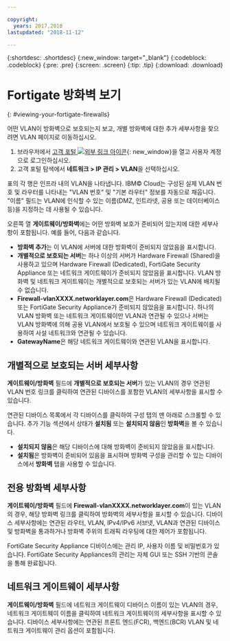 ```yaml
---

copyright:
  years: 2017,2018
lastupdated: "2018-11-12"

---
```


{:shortdesc: .shortdesc}
{:new_window: target="_blank"}
{:codeblock: .codeblock}
{:pre: .pre}
{:screen: .screen}
{:tip: .tip}
{:download: .download}

# Fortigate 방화벽 보기
{: #viewing-your-fortigate-firewalls}

어떤 VLAN이 방화벽으로 보호되는지 보고, 개별 방화벽에 대한 추가 세부사항을 찾으려면 VLAN 페이지로 이동하십시오.

1. 브라우저에서 [고객 포털 ![외부 링크 아이콘](../../icons/launch-glyph.svg "외부 링크 아이콘")](https://control.softlayer.com/){: new_window}을 열고 사용자 계정으로 로그인하십시오.
2. 고객 포털 탐색에서 **네트워크 > IP 관리 > VLAN**을 선택하십시오.

표의 각 행은 인프라 내의 VLAN을 나타냅니다. IBM© Cloud는 구성된 실제 VLAN 번호 및 라우터를 나타내는 "VLAN 번호" 및 "기본 라우터" 정보를 자동으로 채웁니다. "이름" 필드는 VLAN에 인식할 수 있는 이름(DMZ, 인트라넷, 공용 또는 데이터베이스 등)을 지정하는 데 사용될 수 있습니다.

오른쪽 열 **게이트웨이/방화벽**에는 어떤 방화벽 보호가 준비되어 있는지에 대한 세부사항이 포함됩니다. 예를 들어, 다음과 같습니다.

- **방화벽 추가**는 이 VLAN에 서버에 대한 방화벽이 준비되지 않았음을 표시합니다.
- **개별적으로 보호되는 서버**는 하나 이상의 서버가 Hardware Firewall (Shared)을 사용하고 있으며 Hardware Firewall (Dedicated), FortiGate Security Appliance 또는 네트워크 게이트웨이가 준비되지 않았음을 표시합니다. VLAN 방화벽 및 네트워크 게이트웨이는 개별적으로 보호되는 서버가 있는 VLAN에 배치될 수 없습니다.
- **Firewall-vlanXXXX.networklayer.com**은 Hardware Firewall (Dedicated) 또는 FortiGate Security Appliance가 준비되지 않았음을 표시합니다. 하나의 VLAN 방화벽 또는 네트워크 게이트웨이만 VLAN과 연관될 수 있으나 서버는 VLAN 방화벽에 의해 공용 VLAN에서 보호될 수 있으며 네트워크 게이트웨이를 사용하여 사설 네트워크와 연관될 수 있습니다.
- **GatewayName**은 해당 네트워크 게이트웨이와 연관된 VLAN을 표시합니다.

## 개별적으로 보호되는 서버 세부사항

**게이트웨이/방화벽** 필드에 **개별적으로 보호되는 서버**가 있는 VLAN의 경우 연관된 VLAN 번호 링크를 클릭하여 연관된 디바이스를 포함한 VLAN의 세부사항을 표시할 수 있습니다.

연관된 디바이스 목록에서 각 디바이스를 클릭하여 구성 탭의 맨 아래로 스크롤할 수 있습니다. 추가 기능 섹션에서 상태가 **설치됨** 또는 **설치되지 않음**인 **방화벽**을 볼 수 있습니다.

- **설치되지 않음**은 해당 디바이스에 대해 방화벽이 준비되지 않았음을 표시합니다.
- **설치됨**은 방화벽이 준비되어 있음을 표시하며 방화벽 구성을 관리할 수 있는 디바이스에서 **방화벽** 탭을 사용할 수 있습니다.

## 전용 방화벽 세부사항

**게이트웨이/방화벽** 필드에 **Firewall-vlanXXXX.networklayer.com**이 있는 VLAN의 경우, 해당 방화벽 링크를 클릭하여 방화벽의 세부사항을 표시할 수 있습니다. 디바이스 세부사항에는 연관된 라우터, VLAN, IPv4/IPv6 서브넷, VLAN과 연관된 디바이스 및 방화벽을 통과하거나 방화벽 주위의 트래픽 라우팅에 대한 제어가 포함됩니다.

FortiGate Security Appliance 디바이스에는 관리 IP, 사용자 이름 및 비밀번호가 있습니다.  FortiGate Security Appliances의 관리는 자체 GUI 또는 SSH 기반의 콘솔을 통해 완료됩니다.

## 네트워크 게이트웨이 세부사항

**게이트웨이/방화벽** 필드에 네트워크 게이트웨이 디바이스 이름이 있는 VLAN의 경우, 네트워크 게이트웨이 이름을 클릭하여 네트워크 게이트웨이의 세부사항을 표시할 수 있습니다. 디바이스 세부사항에는 연관된 프론트 엔드(FCR), 백엔드(BCR) VLAN 및 네트워크 게이트웨이 관리 옵션이 포함됩니다.

